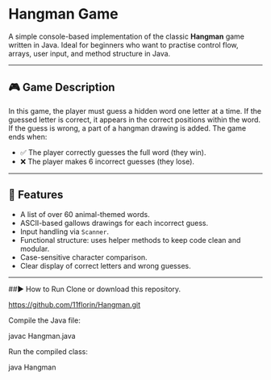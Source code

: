 # Hangman Game

A simple console-based implementation of the classic **Hangman** game written in Java. Ideal for beginners who want to practise control flow, arrays, user input, and method structure in Java.

---

## 🎮 Game Description

In this game, the player must guess a hidden word one letter at a time. If the guessed letter is correct, it appears in the correct positions within the word. If the guess is wrong, a part of a hangman drawing is added. The game ends when:

- ✅ The player correctly guesses the full word (they win).
- ❌ The player makes 6 incorrect guesses (they lose).

---

## 🧠 Features

- A list of over 60 animal-themed words.
- ASCII-based gallows drawings for each incorrect guess.
- Input handling via `Scanner`.
- Functional structure: uses helper methods to keep code clean and modular.
- Case-sensitive character comparison.
- Clear display of correct letters and wrong guesses.

---

##▶️ How to Run
Clone or download this repository.

https://github.com/11florin/Hangman.git

Compile the Java file:

javac Hangman.java

Run the compiled class:

java Hangman
